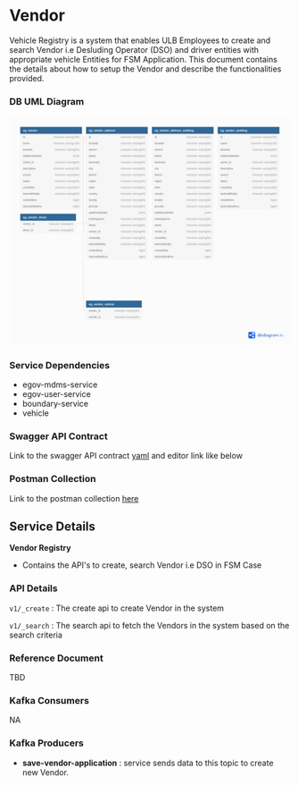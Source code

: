 # Vendor

Vehicle Registry is a system that enables ULB Employees to create and search Vendor i.e Desluding Operator (DSO) and driver entities with appropriate vehicle Entities  for FSM Application. This document contains the details about how to setup the Vendor and describe the functionalities provided.

### DB UML Diagram

![plot](./vendor.png)

### Service Dependencies


- egov-mdms-service
- egov-user-service
- boundary-service
- vehicle



### Swagger API Contract

Link to the swagger API contract [yaml](https://editor.swagger.io/?url=https://raw.githubusercontent.com/egovernments/DIGIT-OSS/master/municipal-services/docs/fsm/Vendor_Registration_Contract.yaml#!/) and editor link like below


### Postman Collection
Link to the postman collection [here](https://www.getpostman.com/collections/2d55f98479499672a23e)


## Service Details

**Vendor Registry**

- Contains the API's to create,  search Vendor i.e DSO in FSM Case




### API Details

`v1/_create` 		: The create api to create Vendor in the system

`v1/_search`		: The search api to fetch the Vendors in the system based on the search criteria



### Reference Document
TBD


### Kafka Consumers
NA

### Kafka Producers


- **save-vendor-application** 			: service sends data to this topic to create new Vendor.